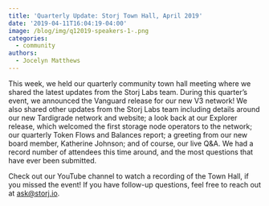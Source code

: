 ```yaml
---
title: 'Quarterly Update: Storj Town Hall, April 2019'
date: '2019-04-11T16:04:19-04:00'
image: /blog/img/q12019-speakers-1-.png
categories:
  - community
authors:
  - Jocelyn Matthews
---
```

This week, we held our quarterly community town hall meeting where we shared the latest updates from the Storj Labs team. During this quarter’s event, we announced the Vanguard release for our new V3 network! We also shared other updates from the Storj Labs team including details around our new Tardigrade network and website; a look back at our Explorer release, which welcomed the first storage node operators to the network; our quarterly Token Flows and Balances report; a greeting from our new board member, Katherine Johnson; and of course, our live Q&A. We had a record number of attendees this time around, and the most questions that have ever been submitted. 

Check out our YouTube channel to watch a recording of the Town Hall, if you missed the event! If you have follow-up questions, feel free to reach out at ask@storj.io. 

<iframe width="560" height="315" src="" frameborder="0" allow="accelerometer; autoplay; encrypted-media; gyroscope; picture-in-picture" allowfullscreen></iframe>
